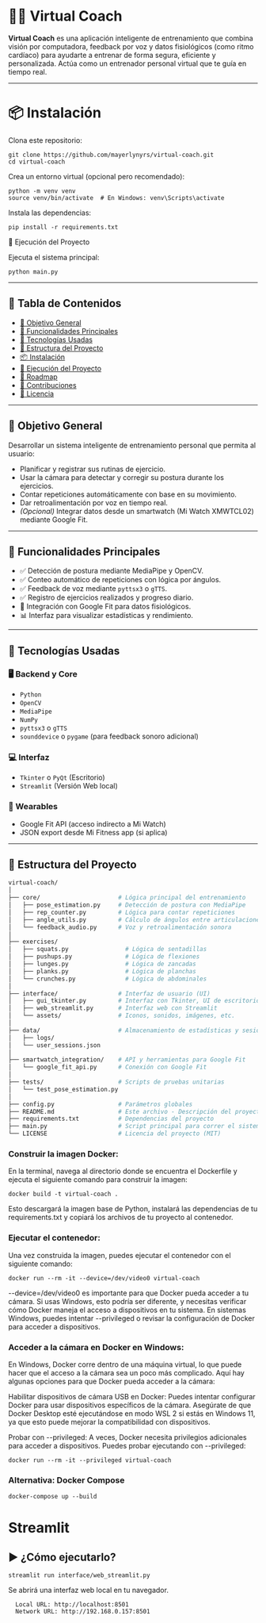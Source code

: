# 🏋️‍♂️ Virtual Coach

**Virtual Coach** es una aplicación inteligente de entrenamiento que combina visión por computadora, feedback por voz y datos fisiológicos (como ritmo cardíaco) para ayudarte a entrenar de forma segura, eficiente y personalizada. Actúa como un entrenador personal virtual que te guía en tiempo real.

---

# 📦 Instalación

Clona este repositorio:

```
git clone https://github.com/mayerlynyrs/virtual-coach.git
cd virtual-coach
```

Crea un entorno virtual (opcional pero recomendado):

```
python -m venv venv
source venv/bin/activate  # En Windows: venv\Scripts\activate
```

Instala las dependencias:

`pip install -r requirements.txt`

🧪 Ejecución del Proyecto

Ejecuta el sistema principal:

`python main.py`

---

## 📌 Tabla de Contenidos

- [🎯 Objetivo General](#-objetivo-general)
- [🚀 Funcionalidades Principales](#-funcionalidades-principales)
- [🧠 Tecnologías Usadas](#-tecnologías-usadas)
- [📁 Estructura del Proyecto](#-estructura-del-proyecto)
- [📦 Instalación](#-instalación)
- [🧪 Ejecución del Proyecto](#-ejecución-del-proyecto)
- [📅 Roadmap](#-roadmap)
- [🤝 Contribuciones](#-contribuciones)
- [📄 Licencia](#-licencia)

---

## 🎯 Objetivo General

Desarrollar un sistema inteligente de entrenamiento personal que permita al usuario:

- Planificar y registrar sus rutinas de ejercicio.
- Usar la cámara para detectar y corregir su postura durante los ejercicios.
- Contar repeticiones automáticamente con base en su movimiento.
- Dar retroalimentación por voz en tiempo real.
- *(Opcional)* Integrar datos desde un smartwatch (Mi Watch XMWTCL02) mediante Google Fit.

---

## 🚀 Funcionalidades Principales

- ✅ Detección de postura mediante MediaPipe y OpenCV.
- ✅ Conteo automático de repeticiones con lógica por ángulos.
- ✅ Feedback de voz mediante `pyttsx3` o `gTTS`.
- ✅ Registro de ejercicios realizados y progreso diario.
- 🔄 Integración con Google Fit para datos fisiológicos.
- 📊 Interfaz para visualizar estadísticas y rendimiento.

---

## 🧠 Tecnologías Usadas

### 🖥️ Backend y Core

- `Python`
- `OpenCV`
- `MediaPipe`
- `NumPy`
- `pyttsx3` o `gTTS`
- `sounddevice` o `pygame` (para feedback sonoro adicional)

### 💻 Interfaz

- `Tkinter` o `PyQt` (Escritorio)
- `Streamlit` (Versión Web local)

### 📱 Wearables

- Google Fit API (acceso indirecto a Mi Watch)
- JSON export desde Mi Fitness app (si aplica)

---

## 📁 Estructura del Proyecto

```bash
virtual-coach/
│
├── core/                      # Lógica principal del entrenamiento
│   ├── pose_estimation.py     # Detección de postura con MediaPipe
│   ├── rep_counter.py         # Lógica para contar repeticiones
│   ├── angle_utils.py         # Cálculo de ángulos entre articulaciones
│   └── feedback_audio.py      # Voz y retroalimentación sonora
│
├── exercises/
│   ├── squats.py                # Lógica de sentadillas
│   ├── pushups.py               # Lógica de flexiones
│   ├── lunges.py                # Lógica de zancadas
│   ├── planks.py                # Lógica de planchas
│   └── crunches.py              # Lógica de abdominales
│
├── interface/                 # Interfaz de usuario (UI)
│   ├── gui_tkinter.py         # Interfaz con Tkinter, UI de escritorio
│   ├── web_streamlit.py       # Interfaz web con Streamlit
│   └── assets/                # Iconos, sonidos, imágenes, etc.
│
├── data/                      # Almacenamiento de estadísticas y sesiones
│   ├── logs/
│   └── user_sessions.json
│
├── smartwatch_integration/    # API y herramientas para Google Fit
│   └── google_fit_api.py      # Conexión con Google Fit
│
├── tests/                     # Scripts de pruebas unitarias
│   └── test_pose_estimation.py
│
├── config.py                  # Parámetros globales
├── README.md                  # Este archivo - Descripción del proyecto
├── requirements.txt           # Dependencias del proyecto
├── main.py                    # Script principal para correr el sistema
└── LICENSE                    # Licencia del proyecto (MIT)
```

### Construir la imagen Docker:
En la terminal, navega al directorio donde se encuentra el Dockerfile y ejecuta el siguiente comando para construir la imagen:

`docker build -t virtual-coach .`


Esto descargará la imagen base de Python, instalará las dependencias de tu requirements.txt y copiará los archivos de tu proyecto al contenedor.

### Ejecutar el contenedor:
Una vez construida la imagen, puedes ejecutar el contenedor con el siguiente comando:

`docker run --rm -it --device=/dev/video0 virtual-coach`


--device=/dev/video0 es importante para que Docker pueda acceder a tu cámara. Si usas Windows, esto podría ser diferente, y necesitas verificar cómo Docker maneja el acceso a dispositivos en tu sistema. En sistemas Windows, puedes intentar --privileged o revisar la configuración de Docker para acceder a dispositivos.

### Acceder a la cámara en Docker en Windows:
En Windows, Docker corre dentro de una máquina virtual, lo que puede hacer que el acceso a la cámara sea un poco más complicado. Aquí hay algunas opciones para que Docker pueda acceder a la cámara:

Habilitar dispositivos de cámara USB en Docker: Puedes intentar configurar Docker para usar dispositivos específicos de la cámara. Asegúrate de que Docker Desktop esté ejecutándose en modo WSL 2 si estás en Windows 11, ya que esto puede mejorar la compatibilidad con dispositivos.

Probar con --privileged: A veces, Docker necesita privilegios adicionales para acceder a dispositivos. Puedes probar ejecutando con --privileged:

`docker run --rm -it --privileged virtual-coach`

### Alternativa: Docker Compose

`docker-compose up --build`


# Streamlit
## ▶️ ¿Cómo ejecutarlo?
`streamlit run interface/web_streamlit.py`

Se abrirá una interfaz web local en tu navegador.
```
  Local URL: http://localhost:8501
  Network URL: http://192.168.0.157:8501
```
